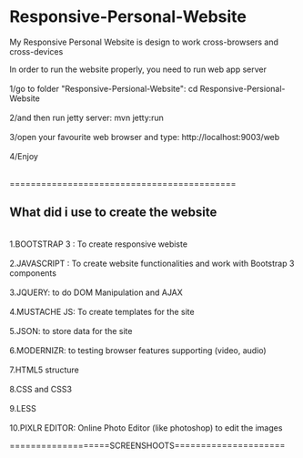 Responsive-Personal-Website
===========================

My Responsive Personal Website is design to work cross-browsers and cross-devices<br />

In order to run the website properly, you need to run web app server<br /><br />
1/go to folder "Responsive-Persional-Website":  cd Responsive-Persional-Website<br /><br />
2/and then run jetty server:                    mvn jetty:run<br /><br />
3/open your favourite web browser and type:  http://localhost:9003/web<br /><br />
4/Enjoy<br /><br />

===========================================<br />
<h2>What did i use to create the website</h2><br />
1.BOOTSTRAP 3 : To create responsive webiste<br /><br />
2.JAVASCRIPT : To create website functionalities and work with Bootstrap 3 components<br /><br />
3.JQUERY: to do DOM Manipulation and AJAX<br /><br />
4.MUSTACHE JS: To create templates for the site<br /><br />
5.JSON: to store data for the site<br /><br />
6.MODERNIZR: to testing browser features supporting (video, audio)<br /><br />
7.HTML5 structure<br /><br />
8.CSS and CSS3<br /><br />
9.LESS <br /><br />
10.PIXLR EDITOR: Online Photo Editor (like photoshop) to edit the images<br />

===================SCREENSHOOTS=====================<br />